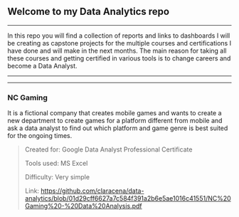 ## Welcome to my Data Analytics repo
---

In this repo you will find a collection of reports and links to dashboards I will be creating as capstone projects for the multiple courses and certifications I have done and will make in the next months. The main reason for taking all these courses and getting certified in various tools is to change careers and become a Data Analyst.

---



---

### NC Gaming
It is a fictional company that creates mobile games and wants to create a new department to create games for a platform different from mobile and ask a data analyst to find out which platform and game genre is best suited for the ongoing times.


> Created for: Google Data Analyst Professional Certificate
> 
> Tools used: MS Excel
> 
> Difficulty: Very simple
> 
> Link: https://github.com/claracena/data-analytics/blob/01d29cff6627a7c584f391a2b6e5ae1016c41551/NC%20Gaming%20-%20Data%20Analysis.pdf
